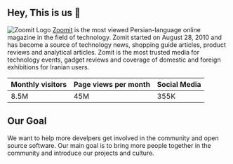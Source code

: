 ## Hey, This is us 👋
![Zoomit Logo](https://cdn01.zoomit.ir/assets/img/Zoomit-AboutUS.jpg)
[Zoomit](http://zoomit.ir) is the most viewed Persian-language online magazine in the field of technology. Zomit started on August 28, 2010 and
has become a source of technology news, shopping guide articles, product reviews and analytical articles. Zomit is the most trusted media for technology events,
gadget reviews and coverage of domestic and foreign exhibitions for Iranian users.

<div align="center">

Monthly visitors | Page views per month | Social Media
------------ | ------------- | -------------
8.5M | 45M | 355K

</div>


## Our Goal
We want to help more develpers get involved in the community and open source software. Our main goal is to bring more people together in the community and introduce
our projects and culture.
